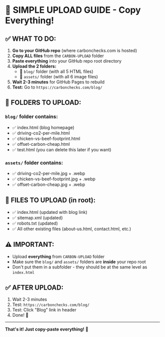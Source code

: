 # 🚀 SIMPLE UPLOAD GUIDE - Copy Everything!

## **✅ WHAT TO DO:**

1. **Go to your GitHub repo** (where carbonchecks.com is hosted)
2. **Copy ALL files** from the `CARBON-UPLOAD` folder
3. **Paste everything** into your GitHub repo root directory
4. **Upload the 2 folders:**
   - 📁 `blog/` folder (with all 5 HTML files)
   - 📁 `assets/` folder (with all 6 image files)
5. **Wait 2-3 minutes** for GitHub Pages to rebuild
6. **Test:** Go to `https://carbonchecks.com/blog/`

## **📁 FOLDERS TO UPLOAD:**

### **`blog/` folder contains:**
- ✅ index.html (blog homepage)
- ✅ driving-co2-per-mile.html
- ✅ chicken-vs-beef-footprint.html
- ✅ offset-carbon-cheap.html
- ✅ test.html (you can delete this later if you want)

### **`assets/` folder contains:**
- ✅ driving-co2-per-mile.jpg + .webp
- ✅ chicken-vs-beef-footprint.jpg + .webp
- ✅ offset-carbon-cheap.jpg + .webp

## **📄 FILES TO UPLOAD (in root):**
- ✅ index.html (updated with blog link)
- ✅ sitemap.xml (updated)
- ✅ robots.txt (updated)
- ✅ All other existing files (about-us.html, contact.html, etc.)

## **⚠️ IMPORTANT:**
- Upload **everything** from `CARBON-UPLOAD` folder
- Make sure the `blog/` and `assets/` folders are **inside** your repo root
- Don't put them in a subfolder - they should be at the same level as `index.html`

## **✅ AFTER UPLOAD:**
1. Wait 2-3 minutes
2. Test: `https://carbonchecks.com/blog/`
3. Test: Click "Blog" link in header
4. Done! 🎉

---
**That's it! Just copy-paste everything!** 🚀

